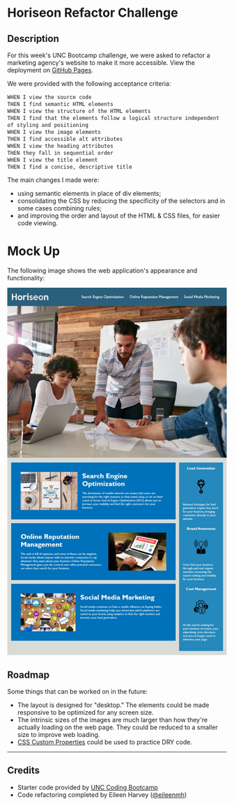 # Horiseon Refactor Challenge

## Description

For this week's UNC Bootcamp challenge, we were asked to refactor a marketing agency's website to make it more accessible. View the deployment on [GitHub Pages](https://eileenmh.github.io/horiseon-refactor-challenge/).

We were provided with the following acceptance criteria:
```GIVEN a webpage meets accessibility standards
WHEN I view the source code
THEN I find semantic HTML elements
WHEN I view the structure of the HTML elements
THEN I find that the elements follow a logical structure independent of styling and positioning
WHEN I view the image elements
THEN I find accessible alt attributes
WHEN I view the heading attributes
THEN they fall in sequential order
WHEN I view the title element
THEN I find a concise, descriptive title
```
The main changes I made were: 
- using semantic elements in place of div elements;
-  consolidating the CSS by reducing the specificity of the selectors and in some cases combining rules;
- and improving the order and layout of the HTML & CSS files, for easier code viewing.


# Mock Up
The following image shows the web application's appearance and functionality:

![image](./assets/images/01-html-css-git-homework-demo.jpg)

## Roadmap
Some things that can be worked on in the future:
- The layout is designed for "desktop." The elements could be made responsive to be optimized for any screen size.
- The intrinsic sizes of the images are much larger than how they're actually loading on the web page. They could be reduced to a smaller size to improve web loading.
- [CSS Custom Properties](https://developer.mozilla.org/en-US/docs/Web/CSS/Using_CSS_custom_properties) could be used to practice DRY code.

---

## Credits
- Starter code provided by [UNC Coding Bootcamp](https://bootcamp.unc.edu/coding/)
- Code refactoring completed by Eileen Harvey ([@eileenmh](https://github.com/eileenmh))